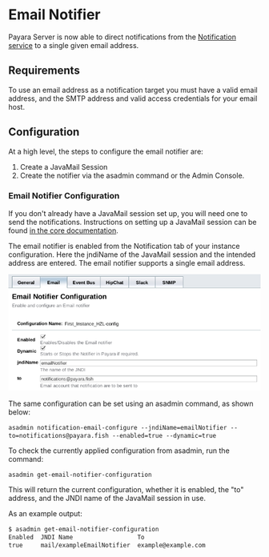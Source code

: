 # Email Notifier

Payara Server is now able to direct notifications from the [Notification service](/documentation/extended-documentation/notification-service/notification-service.md) to a single given email address.

## Requirements
To use an email address as a notification target you must have a valid email address, and the SMTP address and valid access credentials for your email host.

## Configuration
At a high level, the steps to configure the email notifier are:

1. Create a JavaMail Session
1. Create the notifier via the asadmin command or the Admin Console.

### Email Notifier Configuration
If you don't already have a JavaMail session set up, you will need one to send the notifications. Instructions on setting up a JavaMail session can be found [in the core documentation](/documentation/core-documentation/javamail.md).

The email notifier is enabled from the Notification tab of your instance configuration. Here the jndiName of the JavaMail session and the intended address are entered. The email notifier supports a single email address.

  ![](/assets/admin-console-email-notifier-configuration-2.png)

The same configuration can be set using an asadmin command, as shown below:

````Shell
asadmin notification-email-configure --jndiName=emailNotifier --to=notifications@payara.fish --enabled=true --dynamic=true
````

To check the currently applied configuration from asadmin, run the command:
```Shell
asadmin get-email-notifier-configuration
```

This will return the current configuration, whether it is enabled, the "to" address, and the JNDI name of the JavaMail session in use.

As an example output:

```Shell
$ asadmin get-email-notifier-configuration
Enabled  JNDI Name                  To
true     mail/exampleEmailNotifier  example@example.com
```

